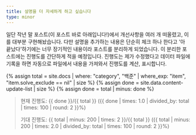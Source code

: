 ```yaml
---
title: 설명을 더 자세하게 하고 싶습니다
type: minor
---
```


일단 작년 말 포스트(이 포스트 바로 아래입니다!)에서 개선사항을 여러 개 떠올렸고, 이를 대부분 구현해놨습니다. 다만 설명을 추가하는 내용은 단순히 체크 하나 한다고 '아 끝났다'하기에는 너무 장기적인 내용이라 포스트를 분리하게 되었습니다. 이 분리한 포스트에는 진행도를 간단하게 적을 예정입니다. 진행도는 제가 수정했다고 데이터 파일에 기록을 하면 자동으로 파일에서 내용을 가져와서 진행도를 계산, 표시합니다.

{% assign total = site.docs | where: "category", "백준" | where_exp: "item", "item.solve_exclude == nil" | size %}
{% assign done = site.data.content-update-list | size %}
{% assign done = total | minus: done %}

> 현재 진행도: {{ done }}/{{ total }} ({{ done | times: 1.0 | divided_by: total | times: 100 | round: 2 }}%)
>
> 기대 진행도: {{ total | minus: 200 | times: 2 }}/{{ total }} ({{ total | minus: 200 | times: 2.0 | divided_by: total | times: 100 | round: 2 }}%)
